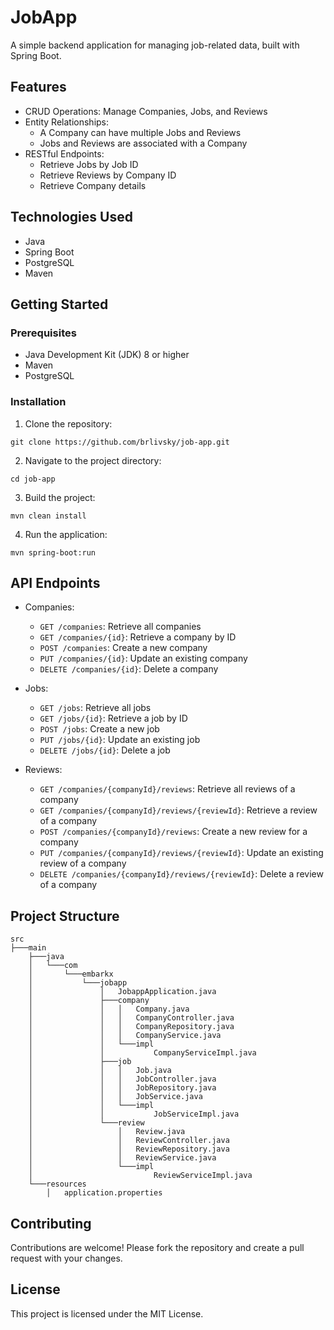 # JobApp
A simple backend application for managing job-related data, built with Spring Boot.

## Features
* CRUD Operations: Manage Companies, Jobs, and Reviews
* Entity Relationships:
  * A Company can have multiple Jobs and Reviews
  * Jobs and Reviews are associated with a Company
* RESTful Endpoints:
  * Retrieve Jobs by Job ID
  * Retrieve Reviews by Company ID
  * Retrieve Company details

## Technologies Used
* Java
* Spring Boot
* PostgreSQL
* Maven

## Getting Started
### Prerequisites
* Java Development Kit (JDK) 8 or higher
* Maven
* PostgreSQL

### Installation
1. Clone the repository:
  ```
  git clone https://github.com/brlivsky/job-app.git
  ```
2. Navigate to the project directory:
  ```
  cd job-app
  ```
3. Build the project:
  ```
  mvn clean install
  ```
4. Run the application:
  ```
  mvn spring-boot:run

  ```
## API Endpoints
- Companies:
  - `GET /companies`: Retrieve all companies
  - `GET /companies/{id}`: Retrieve a company by ID
  - `POST /companies`: Create a new company
  - `PUT /companies/{id}`: Update an existing company
  - `DELETE /companies/{id}`: Delete a company

- Jobs:
  - `GET /jobs`: Retrieve all jobs
  - `GET /jobs/{id}`: Retrieve a job by ID
  - `POST /jobs`: Create a new job
  - `PUT /jobs/{id}`: Update an existing job
  - `DELETE /jobs/{id}`: Delete a job

- Reviews:
  - `GET /companies/{companyId}/reviews`: Retrieve all reviews of a company
  - `GET /companies/{companyId}/reviews/{reviewId}`: Retrieve a review of a company
  - `POST /companies/{companyId}/reviews`: Create a new review for a company
  - `PUT /companies/{companyId}/reviews/{reviewId}`: Update an existing review of a company
  - `DELETE /companies/{companyId}/reviews/{reviewId}`: Delete a review of a company

## Project Structure
```
src
├───main
    ├───java
    │   └───com
    │       └───embarkx
    │           └───jobapp
    │               │   JobappApplication.java
    │               ├───company
    │               │   │   Company.java
    │               │   │   CompanyController.java
    │               │   │   CompanyRepository.java
    │               │   │   CompanyService.java
    │               │   └───impl
    │               │           CompanyServiceImpl.java     
    │               ├───job
    │               │   │   Job.java
    │               │   │   JobController.java
    │               │   │   JobRepository.java
    │               │   │   JobService.java 
    │               │   └───impl
    │               │           JobServiceImpl.java     
    │               └───review
    │                   │   Review.java
    │                   │   ReviewController.java
    │                   │   ReviewRepository.java
    │                   │   ReviewService.java
    │                   └───impl
    │                           ReviewServiceImpl.java                      
    └───resources
        │   application.properties

```

## Contributing
Contributions are welcome! Please fork the repository and create a pull request with your changes.

## License
This project is licensed under the MIT License.
